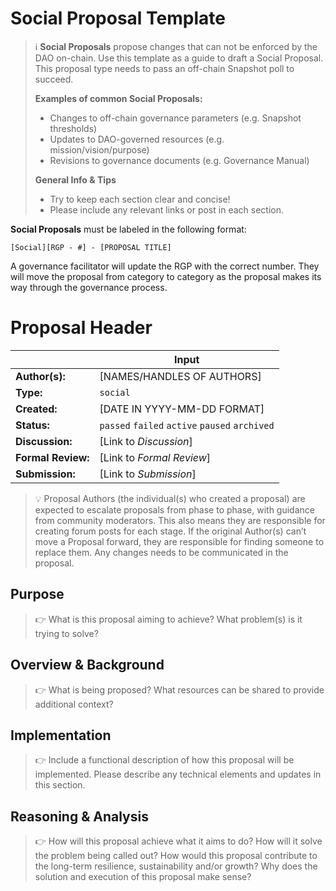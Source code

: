 # Social Proposal Template

> ℹ️ **Social Proposals** propose changes that can not be enforced by the DAO on-chain. Use this template as a guide to draft a Social Proposal. This proposal type needs to pass an off-chain Snapshot poll to succeed.
> 
> **Examples of common Social Proposals:**
> - Changes to off-chain governance parameters (e.g. Snapshot thresholds)
> - Updates to DAO-governed resources (e.g. mission/vision/purpose)
> - Revisions to governance documents (e.g. Governance Manual)
>
> **General Info & Tips**
> - Try to keep each section clear and concise!
> - Please include any relevant links or post in each section.

**Social Proposals** must be labeled in the following format:

`[Social][RGP - #] - [PROPOSAL TITLE]`

A governance facilitator will update the RGP with the correct number. They will move the proposal from category to category as the proposal makes its way through the governance process.


# Proposal Header

|  | Input
| --- | --- |
| **Author(s):** | [NAMES/HANDLES OF AUTHORS] |
| **Type:** | `social` |
| **Created:** | [DATE IN YYYY-MM-DD FORMAT] |
| **Status:** | `passed` `failed` `active` `paused` `archived` |
| **Discussion:** | [Link to *Discussion*] |
| **Formal Review:** | [Link to *Formal Review*] |
| **Submission:** | [Link to *Submission*]  |


> 💡 Proposal Authors (the individual(s) who created a proposal) are expected to escalate proposals from phase to phase, with guidance from community moderators. This also means they are responsible for creating forum posts for each stage. If the original Author(s) can’t move a Proposal forward, they are responsible for finding someone to replace them. Any changes needs to be communicated in the proposal.


## Purpose

> 👉 What is this proposal aiming to achieve? What problem(s) is it trying to solve? 


## Overview & Background

> 👉 What is being proposed? What resources can be shared to provide additional context?


## Implementation

> 👉 Include a functional description of how this proposal will be implemented. Please describe any technical elements and updates in this section.


## Reasoning & Analysis

> 👉 How will this proposal achieve what it aims to do? How will it solve the problem being called out? How would this proposal contribute to the long-term resilience, sustainability and/or growth? Why does the solution and execution of this proposal make sense?

